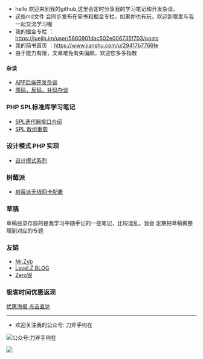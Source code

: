- hello 欢迎来到我的github,这里会定时分享我的学习笔记和开发杂谈。
- 这些md文件 会同步发布在简书和掘金专栏，如果你也有玩，欢迎到哪里与我一起交流学习喔
- 我的掘金专栏  ：https://juejin.im/user/5860901dac502e006735f703/posts
- 我的简书首页 ：https://www.jianshu.com/u/29417b7766fe
- 由于能力有限，文章难免有失偏颇。欢迎您多多指教

#### 杂谈
- [APP后端开发杂谈](https://github.com/fangle-void/blog/blob/master/%E5%BC%80%E5%8F%91%E6%9D%82%E8%B0%88/APP%E5%90%8E%E7%AB%AF%E5%BC%80%E5%8F%91%E6%9D%82%E8%B0%88.md)
- [原码，反码，补码杂谈](https://github.com/fangle-void/blog/blob/master/%E6%9C%89%E8%B6%A3%E7%9A%84%E4%BA%8C%E8%BF%9B%E5%88%B6/%E5%8E%9F%E7%A0%81%EF%BC%8C%E5%8F%8D%E7%A0%81%EF%BC%8C%E8%A1%A5%E7%A0%81%E6%9D%82%E8%B0%88.md)

### PHP SPL标准库学习笔记
- [SPL迭代器接口介绍](https://github.com/fangle-void/blog/blob/master/SPL%E5%AD%A6%E4%B9%A0/SPL%E8%BF%AD%E4%BB%A3%E5%99%A8%E6%8E%A5%E5%8F%A3%E4%BB%8B%E7%BB%8D.md)
- [SPL 数组重载](https://github.com/fangle-void/blog/blob/master/SPL%E5%AD%A6%E4%B9%A0/SPL%20%E6%95%B0%E7%BB%84%E9%87%8D%E8%BD%BD.md)

### 设计模式 PHP 实现
- [设计模式系列](https://github.com/fangfengxiang/blog-public/tree/master/PHP/PHP%E8%AE%BE%E8%AE%A1%E6%A8%A1%E5%BC%8F)


### 树莓派 
- [树莓派无线网卡配置](https://github.com/fangle-void/blog/blob/master/%E6%A0%91%E8%8E%93%E6%B4%BE/%E6%A0%91%E8%8E%93%E6%B4%BE%E6%97%A0%E7%BA%BF%E7%BD%91%E5%8D%A1%E9%85%8D%E7%BD%AE%E6%8C%87%E5%8C%97.md)

### 草稿
草稿目录存放的是我学习中随手记的一些笔记，比较混乱。我会 定期把草稿做整理到对应的专题

### 友链
- [Mr.Zyb](http://www.zzzyb.top/)
- [Level.Z BLOG](https://www.51linwei.top/blog.html)
- [Zero锐](https://www.zhaorui.info/)



### 极客时间优惠返现

[优惠海报 点击直达](https://mp.weixin.qq.com/s/OGiWG6M0I-thSnellw9U1w)

---

- 欢迎关注我的公众号: 刀斧手何在

![公众号:刀斧手何在](https://tva1.sinaimg.cn/large/007S8ZIlgy1gja9pnqk4nj30by0bydgn.jpg) 


![](https://tva1.sinaimg.cn/large/007S8ZIlgy1gja9ojvz38j30u00u0jt3.jpg)
